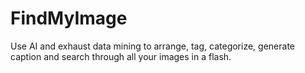 # FindMyImage
Use AI and exhaust data mining to arrange, tag, categorize, generate caption and search through all your images in a flash. 
